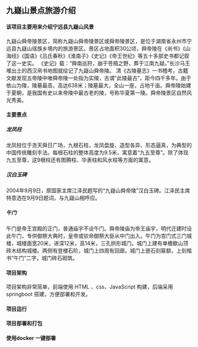 ## 九嶷山景点旅游介绍
#### 该项目主要用来介绍宁远县九嶷山风景
九嶷山舜帝陵景区，简称九嶷山舜帝陵景区或舜帝陵景区，是位于湖南省永州市宁远县九嶷山瑶族乡境内的旅游景区。景区占地面积30公顷，舜帝陵在《尚书》《山海经》《国语》《吕氏春秋》《淮南子》《史记》《帝王世纪》等五十多部史书都记叙了这一史实。
《史记》载：“舜南巡狩，崩于苍梧之野，葬于江南九疑。”长沙马王堆出土的西汉帛书地图就绘记了九嶷山舜帝陵。
清《古陵墓志》一书稽考，古籍文献发现五帝陵中唯舜帝陵一处指为实陵，古谓“此陵最古”，距今四千多年。由于依山为陵，陵墓最高，高达638米；陵墓最大，全山一座，占地千亩。舜帝陵始建于夏朝，是我国有史以来帝陵中最古老的陵，号称华夏第一陵。舜帝陵景区自然风光秀美。
#### 主要景点
##### 龙凤柱
龙凤柱位于尧天舜日广场，九根石柱，龙凤盘旋、造型各异、形态逼真，为典型的中国传统雕刻手法。每根石柱的整体高度为9.5米，寓意着“九五至尊”。除了体现九五至尊，这9根柱还有图腾柱、华表柱和风水柱等方面的寓意。

##### 汉白玉碑
2004年9月9日，原国家主席江泽民题写的“九嶷山舜帝陵”汉白玉碑。江泽民主席特意选在9月9日题词，与九嶷山相呼应。

##### 午门
午门是帝王宫殿的正门，普通庙宇不设午门。舜帝陵庙为帝王庙宇，明代迁建时设此午门，专供御祭大典时，皇帝或钦命御祭大臣从中门出入。午门为宫门式三门城楼，城楼面宽20米，进深12米，高14米，三孔拱形城门。城门上建有单檐歇山顶砖木结构城楼。两侧有登楼石阶，城门上四周有回廊。城门上嵌石刻匾额，上刻楷书“午门”二字，城门砖石砌筑。

#### 项目架构
项目架构非常简单，前端使用 HTML 、css、JavaScript 构建，后端采用 springboot 搭建，方便部署和开发。

#### 项目运行

#### 项目部署和打包

#### 使用docker 一键部署

